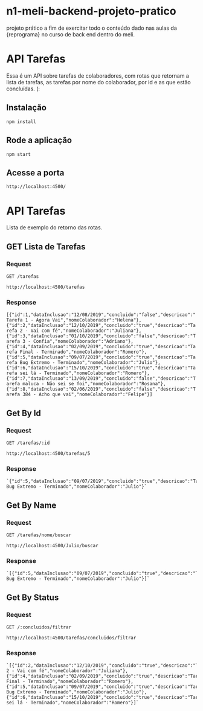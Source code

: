 # n1-meli-backend-projeto-pratico
projeto prático a fim de exercitar todo o conteúdo dado nas aulas da {reprograma} no curso de back end dentro do meli.

# API Tarefas

Essa é um API sobre tarefas de colaboradores, com rotas que retornam a lista de tarefas, as tarefas por nome do colaborador, por id e as que estão concluídas. (:

## Instalação

    npm install

## Rode a aplicação

    npm start

## Acesse a porta

    http://localhost:4500/

# API Tarefas

Lista de exemplo do retorno das rotas.

## GET Lista de Tarefas

### Request

`GET /tarefas`

    http://localhost:4500/tarefas

### Response

   `[{"id":1,"dataInclusao":"12/08/2019","concluido":"false","descricao":"Tarefa 1 - Agora Vai","nomeColaborador":"Helena"},{"id":2,"dataInclusao":"12/10/2019","concluido":"true","descricao":"Tarefa 2 - Vai com fé","nomeColaborador":"Juliana"},{"id":3,"dataInclusao":"01/10/2019","concluido":"false","descricao":"Tarefa 3 - Confia","nomeColaborador":"Adriano"},{"id":4,"dataInclusao":"02/09/2019","concluido":"true","descricao":"Tarefa Final - Terminado","nomeColaborador":"Romero"},{"id":5,"dataInclusao":"09/07/2019","concluido":"true","descricao":"Tarefa Bug Extremo - Terminado","nomeColaborador":"Julio"},{"id":6,"dataInclusao":"15/10/2019","concluido":"true","descricao":"Tarefa sei lá - Terminado","nomeColaborador":"Romero"},{"id":7,"dataInclusao":"13/09/2019","concluido":"false","descricao":"Tarefa maluca - Não sei se foi","nomeColaborador":"Rosana"},{"id":8,"dataInclusao":"02/06/2019","concluido":"false","descricao":"Tarefa 384 - Acho que vai","nomeColaborador":"Felipe"}]`

## Get By Id

### Request

`GET /tarefas/:id`

    http://localhost:4500/tarefas/5

### Response
    `{"id":5,"dataInclusao":"09/07/2019","concluido":"true","descricao":"Tarefa Bug Extremo - Terminado","nomeColaborador":"Julio"}`

## Get By Name

### Request

`GET /tarefas/nome/buscar`

    http://localhost:4500/Julio/buscar

### Response
    `[{"id":5,"dataInclusao":"09/07/2019","concluido":"true","descricao":"Tarefa Bug Extremo - Terminado","nomeColaborador":"Julio"}]`

## Get By Status

### Request

`GET /:concluidos/filtrar`

    http://localhost:4500/tarefas/concluidos/filtrar

### Response
    `[{"id":2,"dataInclusao":"12/10/2019","concluido":"true","descricao":"Tarefa 2 - Vai com fé","nomeColaborador":"Juliana"},
    {"id":4,"dataInclusao":"02/09/2019","concluido":"true","descricao":"Tarefa Final - Terminado","nomeColaborador":"Romero"},
    {"id":5,"dataInclusao":"09/07/2019","concluido":"true","descricao":"Tarefa Bug Extremo - Terminado","nomeColaborador":"Julio"},
    {"id":6,"dataInclusao":"15/10/2019","concluido":"true","descricao":"Tarefa sei lá - Terminado","nomeColaborador":"Romero"}]`
